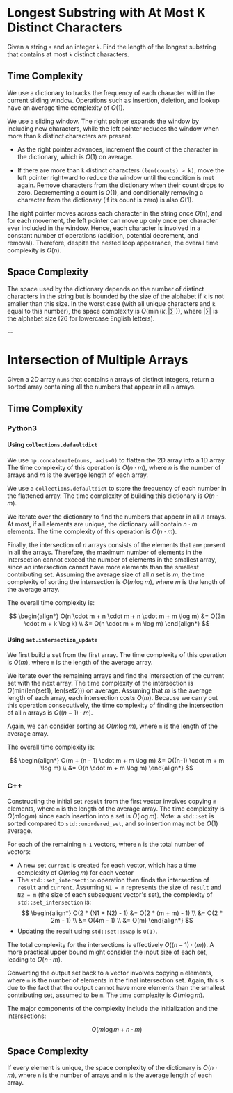 # Longest Substring with At Most K Distinct Characters

Given a string `s` and an integer `k`. Find the length of the longest substring that contains at most `k` distinct characters.

## Time Complexity

We use a dictionary to tracks the frequency of each character within the current sliding window. Operations such as insertion, deletion, and lookup have an average time complexity of $O(1)$.

We use a sliding window. The right pointer expands the window by including new characters, while the left pointer reduces the window when more than `k` distinct characters are present.

* As the right pointer advances, increment the count of the character in the dictionary, which is $O(1)$ on average.

* If there are more than `k` distinct characters `(len(counts) > k)`, move the left pointer rightward to reduce the window until the condition is met again. Remove characters from the dictionary when their count drops to zero. Decrementing a count is $O(1)$, and conditionally removing a character from the dictionary (if its count is zero) is also $O(1)$.

The right pointer moves across each character in the string once $O(n)$, and for each movement, the left pointer can move up only once per character ever included in the window. Hence, each character is involved in a constant number of operations (addition, potential decrement, and removal). Therefore, despite the nested loop appearance, the overall time complexity is $O(n)$.

## Space Complexity

The space used by the dictionary depends on the number of distinct characters in the string but is bounded by the size of the alphabet if `k` is not smaller than this size. In the worst case (with all unique characters and `k` equal to this number), the space complexity is $O(\min(k, |\sum|))$, where $|\sum|$ is the alphabet size (26 for lowercase English letters).

--

# Intersection of Multiple Arrays

Given a 2D array `nums` that contains `n` arrays of distinct integers, return a sorted array containing all the numbers that appear in all `n` arrays.

## Time Complexity

### Python3

#### Using `collections.defaultdict`

We use `np.concatenate(nums, axis=0)` to flatten the 2D array into a 1D array. The time complexity of this operation is $O(n \cdot m)$, where $n$ is the number of arrays and $m$ is the average length of each array. 

We use a `collections.defaultdict` to store the frequency of each number in the flattened array. The time complexity of building this dictionary is $O(n \cdot m)$.

We iterate over the dictionary to find the numbers that appear in all $n$ arrays. At most, if all elements are unique, the dictionary will contain $n \cdot m$ elements. The time complexity of this operation is $O(n \cdot m)$.

Finally, the intersection of $n$ arrays consists of the elements that are present in all the arrays. Therefore, the maximum number of elements in the intersection cannot exceed the number of elements in the smallest array, since an intersection cannot have more elements than the smallest contributing set. Assuming the average size of all $n$ set is $m$, the time complexity of sorting the intersection is $O(m \log m)$, where $m$ is the length of the average array.

The overall time complexity is:

$$
\begin{align*}
O(n \cdot m + n \cdot m + n \cdot m + m \log m) &= O(3n \cdot m + k \log k) \\
&= O(n \cdot m + m \log m)
\end{align*}
$$

#### Using `set.intersection_update`

We first build a set from the first array. The time complexity of this operation is $O(m)$, where `m` is the length of the average array.

We iterate over the remaining arrays and find the intersection of the current set with the next array. The time complexity of the intersection is $O(\text{min(len(set1), len(set2))})$ on average. Assuming that $m$ is the average length of each array, each intersection costs $O(m)$. Because we carry out this operation consecutively, the time complexity of finding the intersection of all `n` arrays is $O((n - 1) \cdot m)$.

Again, we can consider sorting as $O(m \log m)$, where `m` is the length of the average array.

The overall time complexity is:

$$
\begin{align*}
O(m + (n - 1) \cdot m + m \log m) &= O((n-1) \cdot m + m \log m) \\ 
&= O(n \cdot m + m \log m)
\end{align*}
$$

### C++

Constructing the initial set `result` from the first vector involves copying `m` elements, where `m` is the length of the average array. The time complexity is $O(m \log m)$ since each insertion into a set is $O(\log m)$. Note: a `std::set` is sorted compared to `std::unordered_set`, and so insertion may not be $O(1)$ average.

For each of the remaining `n-1` vectors, where `n` is the total number of vectors:

  - A new set `current` is created for each vector, which has a time complexity of $O(m \log m)$ for each vector
  - The `std::set_intersection` operation then finds the intersection of `result` and `current`. Assuming `N1 = m` represents the size of `result` and `N2 = m` (the size of each subsequent vector's set), the complexity of `std::set_intersection` is:
$$
\begin{align*}
O(2 * (N1 + N2) - 1) &= O(2 * (m + m) - 1) \\
&= O(2 * 2m - 1) \\
&= O(4m - 1) \\
&= O(m)
\end{align*}
$$
  - Updating the result using `std::set::swap` is `O(1)`.

The total complexity for the intersections is effectively $O((n-1) \cdot (m))$. A more practical upper bound might consider the input size of each set, leading to $O(n \cdot m)$.

Converting the output set back to a vector involves copying `m` elements, where `m` is the number of elements in the final intersection set. Again, this is due to the fact that the output cannot have more elements than the smallest contributing set, assumed to be `m`. The time complexity is $O(m \log m)$.

The major components of the complexity include the initialization and the intersections:

$$
O(m \log m + n \cdot m)
$$

## Space Complexity

If every element is unique, the space complexity of the dictionary is $O(n \cdot m)$, where `n` is the number of arrays and `m` is the average length of each array.
